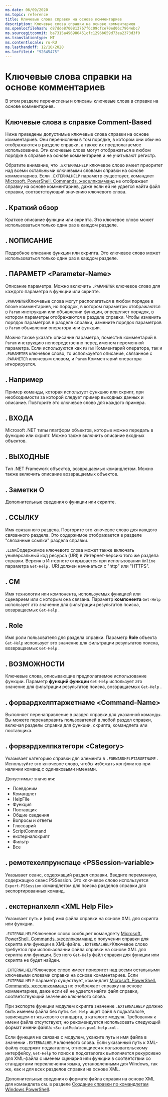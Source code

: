 ```yaml
---
ms.date: 06/09/2020
ms.topic: reference
title: Ключевые слова справки на основе комментариев
description: Ключевые слова справки на основе комментариев
ms.openlocfilehash: d87dde8700813767f6c09cfce70ed06c7964ebc7
ms.sourcegitcommit: ba7315a496986451cfc1296b659d73ea2373d3f0
ms.translationtype: MT
ms.contentlocale: ru-RU
ms.lasthandoff: 12/10/2020
ms.locfileid: "92645475"
---
```

# <a name="comment-based-help-keywords"></a>Ключевые слова справки на основе комментариев

В этом разделе перечислены и описаны ключевые слова в справке на основе комментариев.

## <a name="keywords-in-comment-based-help"></a>Ключевые слова в справке Comment-Based

Ниже приведены допустимые ключевые слова справки на основе комментариев. Они перечислены в том порядке, в котором они обычно отображаются в разделе справки, а также их предполагаемое использование. Эти ключевые слова могут отображаться в любом порядке в справке на основе комментариев и не учитывают регистр.

Обратите внимание, что `.EXTERNALHELP` ключевое слово имеет приоритет над всеми остальными ключевыми словами справки на основе комментариев.
Если `.EXTERNALHELP` параметр существует, командлет [Microsoft. PowerShell. Commands. жеселпкомманд](/dotnet/api/Microsoft.PowerShell.Commands.gethelpcommand) не отображает справку на основе комментариев, даже если ей не удается найти файл справки, соответствующий значению ключевого слова.

## <a name="synopsis"></a>. Краткий обзор

Краткое описание функции или скрипта. Это ключевое слово может использоваться только один раз в каждом разделе.

## <a name="description"></a>. NОПИСАНИЕ

Подробное описание функции или скрипта. Это ключевое слово может использоваться только один раз в каждом разделе.

## <a name="parameter-parameter-name"></a>. ПАРАМЕТР \<Parameter-Name>

Описание параметра. Можно включить `.PARAMETER` ключевое слово для каждого параметра в функции или скрипте.

`.PARAMETER`Ключевые слова могут располагаться в любом порядке в блоке комментариев, но порядок, в котором параметры отображаются в `Param` инструкции или объявлении функции, определяет порядок, в котором параметры отображаются в разделе справки. Чтобы изменить порядок параметров в разделе справки, измените порядок параметров в `Param` объявлении оператора или функции.

Можно также указать описание параметра, поместив комментарий в `Param` инструкцию непосредственно перед именем переменной параметра. Если используются как `Param` Комментарий оператора, так и `.PARAMETER` ключевое слово, то используется описание, связанное с `.PARAMETER` ключевым словом, и `Param` Комментарий оператора игнорируется.

## <a name="example"></a>. Например

Пример команды, которая использует функцию или скрипт, при необходимости за которой следует пример выходных данных и описание. Повторите это ключевое слово для каждого примера.

## <a name="inputs"></a>. ВХОДА

Microsoft .NET типы платформ объектов, которые можно передать в функцию или скрипт. Можно также включить описание входных объектов.

## <a name="outputs"></a>. ВЫХОДНЫЕ

Тип .NET Framework объектов, возвращаемых командлетом. Можно также включить описание возвращаемых объектов.

## <a name="notes"></a>. Заметки О

Дополнительные сведения о функции или скрипте.

## <a name="link"></a>. ССЫЛКУ

Имя связанного раздела. Повторите это ключевое слово для каждого связанного раздела. Это содержимое отображается в разделе "связанные ссылки" раздела справки.

`.LINK`Содержимое ключевого слова может также включать универсальный код ресурса (URI) в Интернет-версию того же раздела справки. Версия в Интернете открывается при использовании `Online` параметра `Get-Help` . URI должен начинаться с "http" или "HTTPS".

## <a name="component"></a>. СМ

Имя технологии или компонента, используемых функцией или сценарием или с которым она связана.
Параметр **компонента** `Get-Help` использует это значение для фильтрации результатов поиска, возвращаемых `Get-Help` .

## <a name="role"></a>. Role

Имя роли пользователя для раздела справки. Параметр **Role** объекта `Get-Help` использует это значение для фильтрации результатов поиска, возвращаемых `Get-Help` .

## <a name="functionality"></a>. ВОЗМОЖНОСТИ

Ключевые слова, описывающие предполагаемое использование функции. Параметр **функций функции** `Get-Help` использует это значение для фильтрации результатов поиска, возвращаемых `Get-Help` .

## <a name="forwardhelptargetname-command-name"></a>. форвардхелптаржетнаме \<Command-Name>

Выполняет перенаправление в раздел справки для указанной команды. Вы можете перенаправить пользователей в любой раздел справки, включая разделы справки для функции, скрипта, командлета или поставщика.

## <a name="forwardhelpcategory-category"></a>. форвардхелпкатегори \<Category>

Указывает категорию справки для элемента в `.FORWARDHELPTARGETNAME` . Используйте это ключевое слово, чтобы избежать конфликтов при наличии команд с одинаковыми именами.

Допустимые значения:

- Псевдоним
- Командлет
- HelpFile
- Функция
- Поставщик
- Общие сведения
- Вопросы и ответы
- Глоссарий
- ScriptCommand
- екстерналскрипт
- Фильтр
- Все

## <a name="remotehelprunspace-pssession-variable"></a>. ремотехелпрунспаце \<PSSession-variable>

Указывает сеанс, содержащий раздел справки. Введите переменную, содержащую сеанс PSSession. Это ключевое слово используется `Export-PSSession` командлетом для поиска разделов справки для экспортированных команд.

## <a name="externalhelp-xml-help-file"></a>. екстерналхелп \<XML Help File>

Указывает путь и (или) имя файла справки на основе XML для скрипта или функции.

`.EXTERNALHELP`Ключевое слово сообщает командлету [Microsoft. PowerShell. Commands. жеселпкомманд](/dotnet/api/Microsoft.PowerShell.Commands.gethelpcommand) о получении справки для скрипта или функции в XML-файле. `.EXTERNALHELP`Ключевое слово требуется при использовании файла справки на основе XML для скрипта или функции. Без него `Get-Help` файл справки для функции или скрипта не будет найден.

`.EXTERNALHELP`Ключевое слово имеет приоритет над всеми остальными ключевыми словами справки на основе комментариев. Если `.EXTERNALHELP` параметр существует, командлет [Microsoft. PowerShell. Commands. жеселпкомманд](/dotnet/api/Microsoft.PowerShell.Commands.gethelpcommand) не отображает справку на основе комментариев, даже если ей не удается найти файл справки, соответствующий значению ключевого слова.

При экспорте функции модулем скрипта значение `.EXTERNALHELP` должно быть именем файла без пути. `Get-Help` ищет файл в подкаталоге, зависящем от языкового стандарта, в каталоге модуля. Требования к имени файла отсутствуют, но рекомендуется использовать следующий формат имени файла: `<ScriptModule>.psm1-help.xml` .

Если функция не связана с модулем, укажите путь и имя файла в значении `.EXTERNALHELP` ключевого слова. Если указанный путь к XML-файлу содержит подкаталоги, относящиеся к пользовательскому интерфейсу, `Get-Help` то поиск в подкаталогах выполняется рекурсивно для XML-файла с именем сценария или функции в соответствии со стандартами переключения языка, установленными для Windows, так же, как и для всех разделов справки на основе XML.

Дополнительные сведения о формате файла справки на основе XML для командлета см. в разделе [Создание справки по командлетам Windows PowerShell](./writing-help-for-windows-powershell-cmdlets.md).
